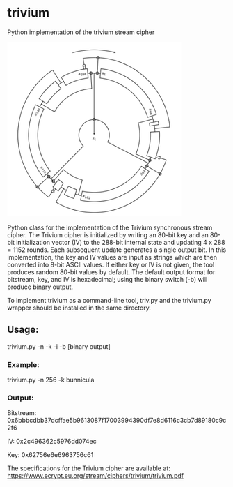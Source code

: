 # trivium
Python implementation of the trivium stream cipher

<img src="trivium_image.png" alt="example" width="400" height="400" />

Python class for the implementation of the Trivium synchronous stream cipher. The Trivium 
cipher is initialized by writing an 80-bit key and an 80-bit initialization vector (IV) 
to the 288-bit internal state and updating 4 x 288 = 1152 rounds. Each subsequent update 
generates a single output bit. In this implementation, the key and IV values are input as
strings which are then converted into 8-bit ASCII values. If either key or IV is not given,
the tool produces random 80-bit values by default. The default output format for bitstream,
key, and IV is hexadecimal; using the binary switch (-b) will produce binary output.

To implement trivium as a command-line tool, triv.py and the trivium.py
wrapper should be installed in the same directory.

## Usage:

trivium.py -n <number of output bits> -k <key string> -i <IV string> -b [binary output]

### Example:
trivium.py -n 256 -k bunnicula

### Output:
Bitstream: 0x6bbbcdbb37dcffae5b9613087f17003994390df7e8d6116c3cb7d89180c9c2f6

IV: 0x2c496362c5976dd074ec

Key: 0x62756e6e6963756c61



The specifications for the Trivium cipher are available at:
https://www.ecrypt.eu.org/stream/ciphers/trivium/trivium.pdf
